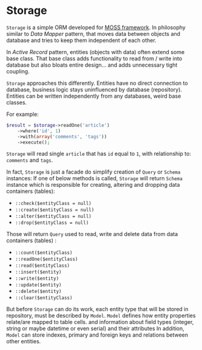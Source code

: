 # Storage

`Storage` is a simple ORM developed for [MOSS framework](https://github.com/potfur/moss).
In philosophy similar to _Data Mapper_ pattern, that moves data between objects and database and tries to keep them independent of each other.

In _Active Record_ pattern, entities (objects with data) often extend some base class.
That base class adds functionality to read from / write into database but also bloats entire design... and adds unnecessary tight coupling.

`Storage` approaches this differently. Entities have no direct connection to database, business logic stays uninfluenced by database (repository).
Entities can be written independently from any databases, weird base classes.

For example:

```php
$result = $storage->readOne('article')
	->where('id', 1)
	->with(array('comments', 'tags'))
	->execute();
```

`Storage` will read single `article` that has `id` equal to `1`, with relationship to: `comments` and `tags`.

In fact, `Storage` is just a facade do simplify creation of `Query` or `Schema` instances:
If one of below methods is called, `Storage` will return `Schema` instance which is responsible for creating, altering and dropping data containers (tables):

 * `::check($entityClass = null)`
 * `::create($entityClass = null)`
 * `::alter($entityClass = null)`
 * `::drop($entityClass = null)`

Those will return `Query` used to read, write and delete data from data containers (tables) :

 * `::count($entityClass)`
 * `::readOne($entityClass)`
 * `::read($entityClass)`
 * `::insert($entity)`
 * `::write($entity)`
 * `::update($entity)`
 * `::delete($entity)`
 * `::clear($entityClass)`

But before `Storage` can do its work, each entity type that will be stored in repository, must be described by `Model`.
`Model` defines how entity properties relate/are mapped to table cells. and information about field types (integer, string or maybe datetime or even serial) and their attributes
In addition, `Model` can store indexes, primary and foreign keys and relations between other entities.
